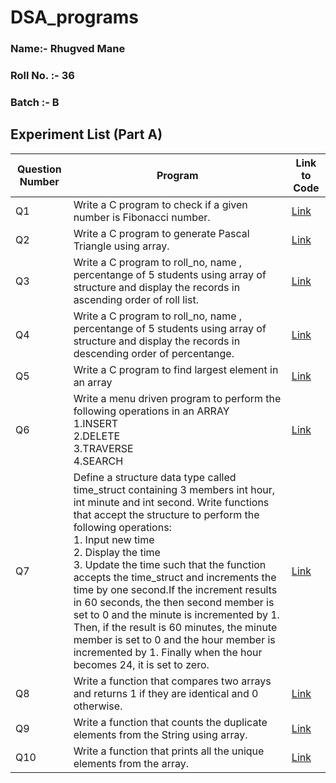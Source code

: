 # DSA_programs
### Name:- Rhugved Mane
### Roll No. :- 36
### Batch :- B
## **Experiment List (Part A)**

| Question Number | Program                                                                                                                                                                                                                                                                                                                                                                                                                                                                                                                                                                                                                       | Link to Code                                                                     | 
|------------|--------------------------------------------------------------------------------------------------------------------------------------------------------------------------------------------------------------------------------------------------------------------------------------------------------------------------------------------------------------------------------------------------------------------------------------------------------------------------------------------------------------------------------------------------------------------------------------------------------------------------------------|--------------------------------------------------------------------------------|
| Q1         | Write a C program to check if a given number is Fibonacci number.                                                                                                                                                                                                                                                                                                                                                                                                                                                                                                                                                                    | [Link](https://github.com/RhugvedMane/DSA_programs/blob/56c79fb1fc9a9a1a4bcf67e27e9fd7af7f355386/36_01_Rhugved.c)             |
| Q2         | Write a C program to generate Pascal Triangle using array.                                                                                                                                                                                                                                                                                                                                                                                                                                                                                                                                                                           | [Link](https://github.com/RhugvedMane/DSA_programs/blob/cd4dbe089d3135659d8184148b5230d876910143/36_02_Rhugved.c)       |
| Q3         | Write a C program to roll_no, name , percentange of 5 students using array of structure and display the records in ascending order of roll list.                                                                                                                                                                                                                                                                                                                                                                                                                                                                                     | [Link](https://github.com/RhugvedMane/DSA_programs/blob/cd4dbe089d3135659d8184148b5230d876910143/36_03_Rhugved.c)      |
| Q4         | Write a C program to roll_no, name , percentange of 5 students using array of structure and display the records in descending order of percentange.                                                                                                                                                                                                                                                                                                                                                                                                                                                                                  | [Link](https://github.com/RhugvedMane/DSA_programs/blob/cd4dbe089d3135659d8184148b5230d876910143/36_04_rhugved.c)     |
| Q5         | Write a C program to find largest element in an array                                                                                                                                                                                                                                                                                                                                                                                                                                                                                                                                                                                | [Link](https://github.com/RhugvedMane/DSA_programs/blob/cd4dbe089d3135659d8184148b5230d876910143/36_05_Rhugved.c)    |
| Q6         | Write a menu driven program to perform the following operations in an ARRAY <br> 1.INSERT <br>2.DELETE <br>3.TRAVERSE <br>4.SEARCH                                                                                                                                                                                                                                                                                                                                                                                                                                                                                                   | [Link](https://github.com/RhugvedMane/DSA_programs/blob/cd4dbe089d3135659d8184148b5230d876910143/36_06_Rhugved.c)   | 
| Q7         | Define a structure data type called time_struct containing 3 members int hour, int minute and int second. Write functions that accept the structure to perform the following operations: <br> 1. Input new time <br> 2. Display the time <br> 3. Update the time such that the function accepts the time_struct and increments the time by one second.If the increment results in 60 seconds, the then second member is  set to 0 and the minute is incremented by 1. Then, if the result is 60 minutes, the minute member is set to 0 and the hour member is incremented by 1. Finally when the hour becomes 24, it is set to zero. | [Link](https://github.com/RhugvedMane/DSA_programs/blob/cd4dbe089d3135659d8184148b5230d876910143/36_07_Rhugved.c)  |
| Q8         | Write a function that compares two arrays and returns 1 if they are identical and 0 otherwise.                                                                                                                                                                                                                                                                                                                                                                                                                                                                                                                                       | [Link](https://github.com/RhugvedMane/DSA_programs/blob/cd4dbe089d3135659d8184148b5230d876910143/36_08_Rhugved.c) |
| Q9         | Write a function that counts the duplicate elements from the String using array.                                                                                                                                                                                                                                                                                                                                                                                                                                                                                                                                                     | [Link](https://github.com/RhugvedMane/DSA_programs/blob/cd4dbe089d3135659d8184148b5230d876910143/36_09_Rhugved.c) |
| Q10        | Write a function that prints all the unique elements from the array.                                                                                                                                                                                                                                                                                                                                                                                                                                                                                                                                                                 | [Link](https://github.com/RhugvedMane/DSA_programs/blob/acfea206f91414979d0d618f4f6ae3a1f6f00834/36_10_Rhugved.c) |

